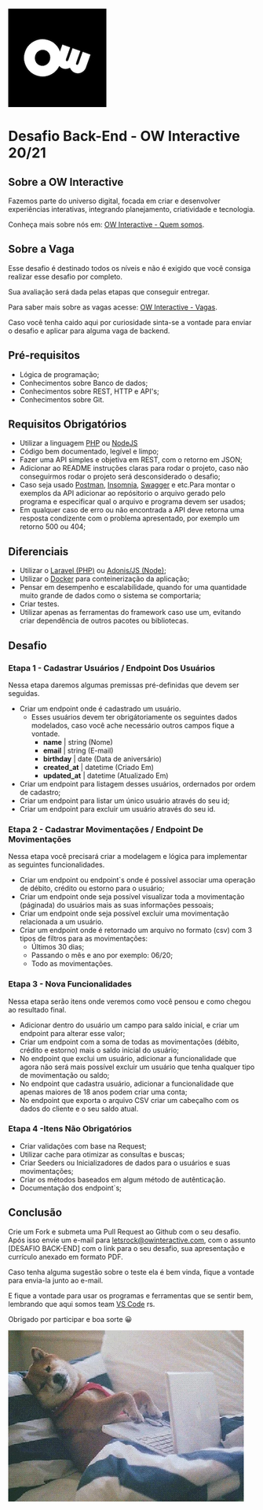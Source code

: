 ![Logo OW Interactive](https://github.com/owInteractive/desafio-backend/raw/master/media/logo.jpg "OW Interactive")

# Desafio Back-End - OW Interactive 20/21

## Sobre a OW Interactive
Fazemos parte do universo digital, focada em criar e desenvolver experiências interativas, integrando planejamento, criatividade e tecnologia.

Conheça mais sobre nós em: [OW Interactive - Quem somos](http://www.owinteractive.com/quem-somos/).

## Sobre a Vaga
Esse desafio é destinado todos os níveis e não é exigido que você consiga realizar esse desafio por completo.

Sua avaliação será dada pelas etapas que conseguir entregar.

Para saber mais sobre as vagas acesse: [OW Interactive - Vagas](http://www.owinteractive.com/vagas/).

Caso você tenha caido aqui por curiosidade sinta-se a vontade para enviar o desafio e aplicar para alguma vaga de backend.

## Pré-requisitos
- Lógica de programação;
- Conhecimentos sobre Banco de dados;
- Conhecimentos sobre REST, HTTP e API's;
- Conhecimentos sobre Git.

## Requisitos Obrigatórios
- Utilizar a linguagem [PHP](https://www.php.net/) ou [NodeJS](https://nodejs.org)
- Código bem documentado, legível e limpo;
- Fazer uma API simples e objetiva em REST, com o retorno em JSON;
- Adicionar ao README instruções claras para rodar o projeto, caso não conseguirmos rodar o projeto será desconsiderado o desafio;
- Caso seja usado [Postman](https://www.php.net/), [Insomnia](https://insomnia.rest/), [Swagger](https://swagger.io/) e etc.Para montar o exemplos da API adicionar ao repósitorio o arquivo gerado pelo programa e especificar qual o arquivo e programa devem ser usados;
- Em qualquer caso de erro ou  não encontrada a API deve retorna uma resposta condizente com o problema apresentado, por exemplo um retorno 500 ou 404;

## Diferenciais
- Utilizar o [Laravel (PHP)](https://laravel.com/docs/7.x) ou [Adonis/JS (Node)](https://adonisjs.com/docs/4.1/installation);
- Utilizar o [Docker](https://www.docker.com/get-started) para conteinerização da aplicação;
- Pensar em desempenho e escalabilidade, quando for uma quantidade muito grande de dados como o sistema se comportaria;
- Criar testes.
- Utilizar apenas as ferramentas do framework caso use um, evitando criar dependência de outros pacotes ou bibliotecas.

## Desafio

### Etapa 1 - Cadastrar Usuários / Endpoint Dos Usuários
Nessa etapa daremos algumas premissas pré-definidas que devem ser seguidas.

- Criar um endpoint onde é cadastrado um usuário.
  - Esses usuários devem ter obrigátoriamente os seguintes dados modelados, caso você ache necessário outros campos fique a vontade.
    - **name** | string (Nome)
    - **email** | string (E-mail)
    - **birthday** | date (Data de aniversário)
    - **created_at** | datetime (Criado Em)
    - **updated_at** | datetime (Atualizado Em)
- Criar um endpoint para listagem desses usuários, ordernados por ordem de cadastro;
- Criar um endpoint para listar um único usuário através do seu id;
- Criar um endpoint para excluir um usuário através do seu id.

### Etapa 2 - Cadastrar Movimentações / Endpoint De Movimentações
Nessa etapa você precisará criar a modelagem e lógica para implementar as seguintes funcionalidades.

- Criar um endpoint ou endpoint`s onde é possível associar uma operação de débito, crédito ou estorno para o usuário;
- Criar um endpoint onde seja possível visualizar toda a movimentação (páginada) do usuários mais as suas informações pessoais;
- Criar um endpoint onde seja possível excluir uma movimentação relacionada a um usuário.
- Criar um endpoint onde é retornado um arquivo no formato (csv) com 3 tipos de filtros para as movimentações:
  - Últimos 30 dias;
  - Passando o mês e ano por exemplo: 06/20;
  - Todo as movimentações.

### Etapa 3 - Nova Funcionalidades
Nessa etapa serão itens onde veremos como você pensou e como chegou ao resultado final.

- Adicionar dentro do usuário um campo para saldo inicial, e criar um endpoint para alterar esse valor;
- Criar um endpoint com a soma de todas as movimentações (débito, crédito e estorno) mais o saldo inicial do usuário;
- No endpoint que exclui um usuário, adicionar a funcionalidade que agora não será mais possível excluir um usuário que tenha qualquer tipo de movimentação ou saldo;
- No endpoint que cadastra usuário, adicionar a funcionalidade que apenas maiores de 18 anos podem criar uma conta;
- No endpoint que exporta o arquivo CSV criar um cabeçalho com os dados do cliente e o seu saldo atual.

### Etapa 4 -Itens Não Obrigatórios
- Criar validações com base na Request;
- Utilizar cache para otimizar as consultas e buscas;
- Criar Seeders ou Inicializadores de dados para o usuários e suas movimentações;
- Criar os métodos baseados em algum método de autênticação.
- Documentação dos endpoint`s;

## Conclusão
Crie um Fork e submeta uma Pull Request ao Github com o seu desafio. Após isso envie um e-mail para [letsrock@owinteractive.com](mailto:letsrock@owinteractive.com), com o assunto [DESAFIO BACK-END] com o link para o seu desafio, sua apresentação e currículo anexado em formato PDF.

Caso tenha alguma sugestão sobre o teste ela é bem vinda, fique a vontade para envia-la junto ao e-mail.

E fique a vontade para usar os programas e ferramentas que se sentir bem, lembrando que aqui somos team [VS Code](https://code.visualstudio.com/) rs.

Obrigado por participar e boa sorte 😀

![Cachorro programando](https://github.com/owInteractive/desafio-backend/raw/master/media/dog.webp "Cachorro programando")